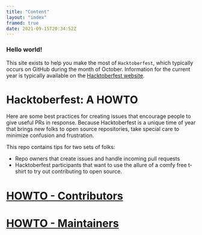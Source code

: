 ```yaml
---
title: "Content"
layout: "index"
framed: true
date: 2021-09-15T20:34:52Z
---
```


### Hello world!

This site exists to help you make the most of `Hacktoberfest`, which typically occurs on GitHub during the month of October. Information for the current year is typically available on the [Hacktoberfest website](https://hacktoberfest.com/).

# Hacktoberfest: A HOWTO
Here are some best practices for creating issues that encourage people to give useful PRs in response. Because Hacktoberfest is a unique time of year that brings new folks to open source repositories, take special care to minimize confusion and frustration.

This repo contains tips for two sets of folks: 
* Repo owners that create issues and handle incoming pull requests
* Hacktoberfest participants that want to use the allure of a comfy free t-shirt to try out contributing to open source.


# [HOWTO - Contributors](https://github.com/hacktoberfesthowto/howto-blog/blob/main/content/howto-contributors.md)
# [HOWTO - Maintainers](https://github.com/hacktoberfesthowto/howto-blog/blob/main/content/howto-maintainers.md)
